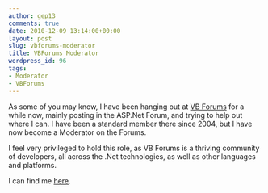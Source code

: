 ```yaml
---
author: gep13
comments: true
date: 2010-12-09 13:14:00+00:00
layout: post
slug: vbforums-moderator
title: VBForums Moderator
wordpress_id: 96
tags:
- Moderator
- VBForums
---
```


As some of you may know, I have been hanging out at [VB Forums](http://www.vbforums.com/) for a while now, mainly posting in the ASP.Net Forum, and trying to help out where I can. I have been a standard member there since 2004, but I have now become a Moderator on the Forums.

 

I feel very privileged to hold this role, as VB Forums is a thriving community of developers, all across the .Net technologies, as well as other languages and platforms.

 

I can find me [here](http://www.vbforums.com/member.php?u=53106).
